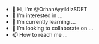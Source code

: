- 👋 Hi, I’m @OrhanAyyildizSDET
- 👀 I’m interested in ...
- 🌱 I’m currently learning ...
- 💞️ I’m looking to collaborate on ...
- 📫 How to reach me ...

<!---
OrhanAyyildizSDET/OrhanAyyildizSDET is a ✨ special ✨ repository because its `README.md` (this file) appears on your GitHub profile.
You can click the Preview link to take a look at your changes.
--->
